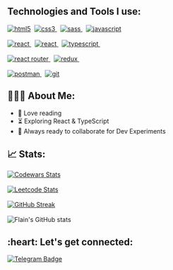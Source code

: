 <h2 align="left">Technologies and Tools I use:</h2>
<p align="left">
    <a href="https://www.w3.org/html/" target="_blank"> <img src="https://img.shields.io/badge/HTML5-E34F26?style=for-the-badge&logo=html5&logoColor=white" alt="html5" /></a>&nbsp;
    <a href="https://www.w3schools.com/css/" target="_blank"> <img src="https://img.shields.io/badge/CSS3-1572B6?style=for-the-badge&logo=css3&logoColor=white" alt="css3" /> </a>&nbsp;
    <a href="https://sass-lang.com" target="_blank"> <img src="https://img.shields.io/badge/Sass-CC6699?style=for-the-badge&logo=sass&logoColor=white" alt="sass" /> </a>&nbsp;
    <a href="https://developer.mozilla.org/en-US/docs/Web/JavaScript" target="_blank">
        <img src="https://img.shields.io/badge/JavaScript-323330?style=for-the-badge&logo=javascript&logoColor=F7DF1E" alt="javascript" />
    </a>
    </br>
    </br>
    <a href="https://reactjs.org/" target="_blank"> <img src="https://img.shields.io/badge/React-20232A?style=for-the-badge&logo=react&logoColor=61DAFB" alt="react" /> </a>&nbsp;
    <a href="https://nextjs.org/" target="_blank"> <img src="https://img.shields.io/badge/Next-black?style=for-the-badge&logo=next.js&logoColor=white" alt="react" /> </a>&nbsp;
    <a href="https://www.typescriptlang.org/" target="_blank"> <img src="https://img.shields.io/badge/TypeScript-007ACC?style=for-the-badge&logo=typescript&logoColor=white" alt="typescript"/> </a>&nbsp;
    </br>
    </br>
    <a href="https://reactrouter.com/en/main" target="_blank"> <img src="https://img.shields.io/badge/React_Router-CA4245?style=for-the-badge&logo=react-router&logoColor=white" alt="react router"/> </a>&nbsp;
    <a href="https://redux-toolkit.js.org/introduction/getting-started" target="_blank"> <img src="https://img.shields.io/badge/redux-%23593d88.svg?style=for-the-badge&logo=redux&logoColor=white" alt="redux"/> </a>&nbsp;
    </br>
    </br>
    <a href="https://www.postman.com/" target="_blank"> <img src="https://img.shields.io/badge/Postman-FF6C37?style=for-the-badge&logo=postman&logoColor=white" alt="postman" /> </a>&nbsp;
    <a href="https://git-scm.com/" target="_blank"> <img src="https://img.shields.io/badge/GIT-E44C30?style=for-the-badge&logo=git&logoColor=white" alt="git" /> </a>
</p>

<h2 align="left">👨🏻‍💻 About Me:</h2>

- :book: Love reading 
- :hourglass_flowing_sand: Exploring React & TypeScript 
- :rocket: Always ready to collaborate for Dev Experiments

<h2 align="left">📈 Stats:</h2>

[![Codewars Stats](https://www.codewars.com/users/Flain/badges/large)](https://www.codewars.com/users/flain) </br></br>
[![Leetcode Stats](https://leetcard.jacoblin.cool/Flaain)](https://leetcode.com/Flaain) </br></br>
[![GitHub Streak](https://streak-stats.demolab.com/?user=Flaain)](https://git.io/streak-stats) </br></br>
![Flain's GitHub stats](https://github-readme-stats.vercel.app/api?username=flaain)

<h2 align="left">:heart: Let's get connected:</h2>

[![Telegram Badge](https://img.shields.io/badge/Telegram-2CA5E0?style=for-the-badge&logo=telegram&logoColor=white)](https://t.me/Flain)&nbsp;
